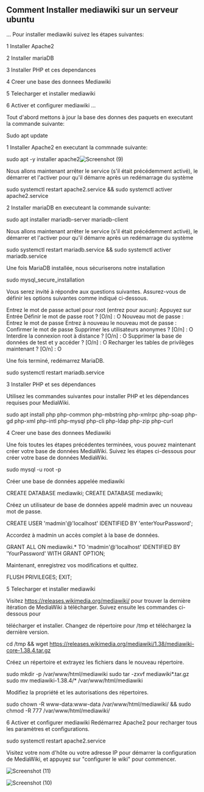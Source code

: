 ## Comment Installer mediawiki sur un serveur ubuntu

...
Pour installer mediawiki suivez les étapes suivantes:

1 Installer Apache2

2 Installer mariaDB

3 Installer PHP et ces dependances

4 Creer une base des donnees Mediawiki

5 Telecharger et installer mediawiki

6 Activer et configurer mediawiki
...

Tout d'abord mettons à jour la base des donnes des paquets en executant la commande suivante:

Sudo apt update



1 Installer Apache2 en executant la commnade suivante:

sudo apt -y installer apache2![Screenshot (9)](https://user-images.githubusercontent.com/106841177/207717891-7d4c52e1-8cc4-493f-af33-4c3b7c8b6c69.png)





Nous allons maintenant arrêter le service (s'il était précédemment activé), le démarrer et l'activer pour qu'il démarre après un redémarrage du système

sudo systemctl restart apache2.service && sudo systemctl activer apache2.service



2 Installer mariaDB en executeant la commande suivante:

sudo apt installer mariadb-server mariadb-client



Nous allons maintenant arrêter le service (s'il était précédemment activé), le démarrer et l'activer pour qu'il démarre après un redémarrage du système

sudo systemctl restart mariadb.service && sudo systemctl activer mariadb.service



Une fois MariaDB installée, nous sécuriserons notre installation

sudo mysql_secure_installation


Vous serez invité à répondre aux questions suivantes. Assurez-vous de définir les options suivantes comme indiqué ci-dessous.

Entrez le mot de passe actuel pour root (entrez pour aucun): Appuyez sur Entrée
Définir le mot de passe root ? [O/n] : O
Nouveau mot de passe : Entrez le mot de passe
Entrez à nouveau le nouveau mot de passe : Confirmer le mot de passe
Supprimer les utilisateurs anonymes ? [O/n] : O
Interdire la connexion root à distance ? [O/n] : O
Supprimer la base de données de test et y accéder ? [O/n] : O
Recharger les tables de privilèges maintenant ? [O/n] : O


Une fois terminé, redémarrez MariaDB.

sudo systemctl restart mariadb.service


3 Installer PHP et ses dépendances

Utilisez les commandes suivantes pour installer PHP et les dépendances requises pour MediaWiki.

sudo apt install php php-common php-mbstring php-xmlrpc php-soap php-gd php-xml php-intl php-mysql php-cli php-ldap php-zip php-curl

4 Creer une base des donnees Mediawiki

Une fois toutes les étapes précédentes terminées, vous pouvez maintenant créer votre base de données MediaWiki. Suivez les étapes ci-dessous pour créer votre base de données MediaWiki.

sudo mysql -u root -p


Créer une base de données appelée mediawiki

CREATE DATABASE mediawiki;
CREATE DATABASE mediawiki;


Créez un utilisateur de base de données appelé madmin avec un nouveau mot de passe.

CREATE USER 'madmin'@'localhost' IDENTIFIED BY 'enterYourPassword';


Accordez à madmin un accès complet à la base de données.

GRANT ALL ON mediawiki.* TO 'madmin'@'localhost' IDENTIFIED BY 'YourPassword' WITH GRANT OPTION;


Maintenant, enregistrez vos modifications et quittez.

FLUSH PRIVILEGES;
EXIT;


5 Telecharger et installer mediawiki


Visitez https://releases.wikimedia.org/mediawiki/ pour trouver la dernière itération de MediaWiki à télécharger. Suivez ensuite les commandes ci-dessous pour 


télécharger et installer. Changez de répertoire pour /tmp et téléchargez la dernière version.

cd /tmp && wget https://releases.wikimedia.org/mediawiki/1.38/mediawiki-core-1.38.4.tar.gz


Créez un répertoire et extrayez les fichiers dans le nouveau répertoire.

sudo mkdir -p /var/www/html/mediawiki
sudo tar -zxvf mediawiki*.tar.gz
sudo mv mediawiki-1.38.4/* /var/www/html/mediawiki


Modifiez la propriété et les autorisations des répertoires.

sudo chown -R www-data:www-data /var/www/html/mediawiki/ && sudo chmod -R 777 /var/www/html/mediawiki/


6 Activer et configurer mediawiki
Redémarrez Apache2 pour recharger tous les paramètres et configurations.

sudo systemctl restart apache2.service


Visitez votre nom d'hôte ou votre adresse IP pour démarrer la configuration de MediaWiki, et appuyez sur "configurer le wiki" pour commencer.

![Screenshot (11)](https://user-images.githubusercontent.com/106841177/207717999-ad36af72-cb5e-4b33-bb0e-1383ac228daa.png)

![Screenshot (10)](https://user-images.githubusercontent.com/106841177/207718096-5ed9a6c0-5107-424b-baed-61f6761a1ba8.png)


